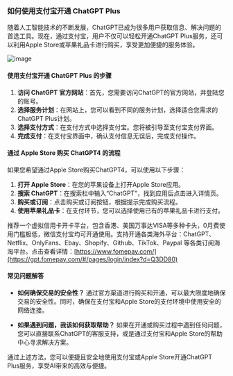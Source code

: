 ### 如何使用支付宝开通 ChatGPT Plus

随着人工智能技术的不断发展，ChatGPT已成为很多用户获取信息、解决问题的首选工具。现在，通过支付宝，用户不仅可以轻松开通ChatGPT Plus服务，还可以利用Apple Store或苹果礼品卡进行购买，享受更加便捷的服务体验。

![image](https://github.com/calessheldon889/ChatGPT/assets/169758086/7669e1a6-ff80-441b-bd2a-ae366ca13e91)

#### 使用支付宝开通 ChatGPT Plus 的步骤

1. **访问 ChatGPT 官方网站**：首先，您需要访问ChatGPT的官方网站，并登陆您的账号。
2. **选择服务计划**：在网站上，您可以看到不同的服务计划，选择适合您需求的ChatGPT Plus计划。
3. **选择支付方式**：在支付方式中选择支付宝。您将被引导至支付宝支付界面。
4. **完成支付**：在支付宝界面中，确认支付信息无误后，完成支付操作。

#### 通过 Apple Store 购买 ChatGPT4 的流程

如果您希望通过Apple Store购买ChatGPT4，可以使用以下步骤：

1. **打开 Apple Store**：在您的苹果设备上打开Apple Store应用。
2. **搜索 ChatGPT**：在搜索栏中输入“ChatGPT”，找到应用后点击进入详情页。
3. **购买或订阅**：点击购买或订阅按钮，根据提示完成购买流程。
4. **使用苹果礼品卡**：在支付环节，您可以选择使用已有的苹果礼品卡进行支付。

推荐一个虚拟信用卡开卡平台，包含香港、美国万事达VISA等多种卡头，0月费使用门槛极低，微信支付宝均可开通使用。支持开通各类海外平台：ChatGPT、Netflix、OnlyFans、Ebay、Shopify、Github、TikTok、Paypal 等各类订阅海淘平台。点击查看详情：[https://www.fomepay.com/](https://gpt.fomepay.com/#/pages/login/index?d=Q3DD80)

#### 常见问题解答

- **如何确保交易的安全性？**
  通过官方渠道进行购买和开通，可以最大限度地确保交易的安全性。同时，确保在支付宝和Apple Store的支付环境中使用安全的网络连接。

- **如果遇到问题，我该如何获取帮助？**
  如果在开通或购买过程中遇到任何问题，您可以直接联系ChatGPT的客服支持，或是通过支付宝和Apple Store的帮助中心寻求解决方案。

通过上述方法，您可以便捷且安全地使用支付宝或Apple Store开通ChatGPT Plus服务，享受AI带来的高效与便捷。
